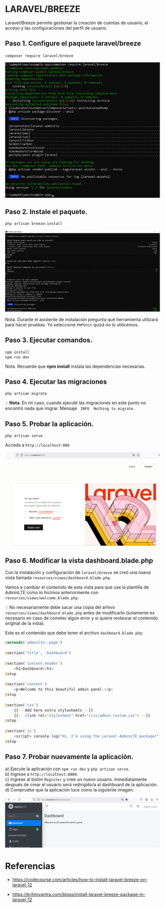 # LARAVEL/BREEZE

Laravel/Breeze permite gestionar la creación de cuentas de usuario, el acceso y las configuraciones del perfil de usuario.  

## Paso 1. Configure el paquete laravel/breeze

`composer require laravel/breeze`

![image](./img/require_laravel_breeze.png)  

## Paso 2. Instale el paquete.

```
php artisan breeze:install
```

![image](./img/breeze_install.png)  

Nota. Durante el asistente de instalación pregunta qué herramienta utilizará para hacer pruebas. Yo seleccioné `PHPUnit` quizá no lo utilicemos.  

## Paso 3. Ejecutar comandos.

```
npm install
npm run dev
```

Nota. Recuerde que **npm install** instala las dependencias necesarias.  

## Paso 4. Ejecutar las migraciones

```
php artisan migrate
```

:bulb: **Nota**. En mi caso, cuando ejecuté las migraciones en este punto no encontró nada que migrar.  Mensaje ` INFO  Nothing to migrate.` 

## Paso 5. Probar la aplicación.

```
php artisan serve
```

Acceda a `http://localhost:800`  

![image](./img/laravel_breeze_listo.png)  

## Paso 6. Modificar la vista dashboard.blade.php

Con la instalación y configuración de `laravel/breeze` se creó una nueva vista llamada `resources/views/dashboard.blade.php`. 

Vamos a cambiar el contenido de esta vista para que use la plantilla de AdminLTE como lo hicimos anteriormente con `resources/views/welcome.blade.php`.

:bulb: No necesariamente debe sacar una copia del arhivo `resources/views/dashboard.blade.php` antes de modificarlo (solamente es necesario en caso de cometer algún error y si quiere restaurar el contenido original de la vista).  

Este es el contenido que debe tener el archivo `dashboard.blade.php`: 

```php
@extends('adminlte::page')

@section('title', 'Dashboard')

@section('content_header')
    <h1>Dashboard</h1>
@stop

@section('content')
    <p>Welcome to this beautiful admin panel.</p>
@stop

@section('css')
    {{-- Add here extra stylesheets --}}
    {{-- <link rel="stylesheet" href="/css/admin_custom.css"> --}}
@stop

@section('js')
    <script> console.log("Hi, I'm using the Laravel-AdminLTE package!"); </script>
@stop
```

## Paso 7. Probar nuevamente la aplicación.

a) Ejecute la aplicación con `npm run dev` y `php artisan serve`.    
b) Ingrese a `http://localhost:8000`.  
c) Ingrese al botón `Register` y cree un nuevo usuario.  Inmediatamente después de crear el usuario será redirigido/a al dashboard de la aplicación.    
d) Compruebe que la aplicación luce como la siguiente imagen.  

![image](./img/dashboard_logeado.png)  

# Referencias

* https://codecourse.com/articles/how-to-install-laravel-breeze-on-laravel-12

* https://kritimyantra.com/blogs/install-laravel-breeze-package-in-laravel-12

